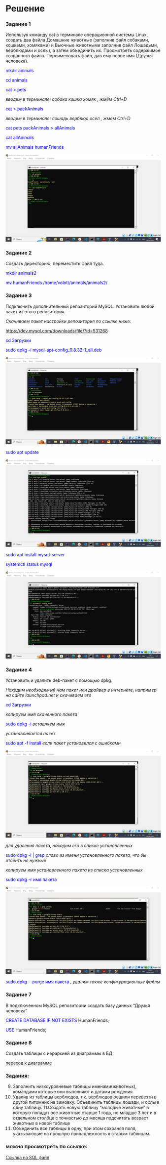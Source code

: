 # Решение
### Задание 1

  Используя команду cat в терминале операционной системы Linux, создать
   два файла Домашние животные (заполнив файл собаками, кошками,
   хомяками) и Вьючные животными заполнив файл Лошадьми, верблюдами и
   ослы), а затем объединить их. Просмотреть содержимое созданного файла.
   Переименовать файл, дав ему новое имя (Друзья человека).

<span style="color:blue">mkdir animals</span>

<span style="color:blue">cd animals</span>

<span style="color:blue">cat > pets</span>

_вводим в терминале: собака кошка хомяк , жмём Ctrl+D_

<span style="color:blue">cat > packAnimals</span>

_вводим в терминале: лошадь верблюд осел , жмём Ctrl+D_

<span style="color:blue">cat pets packAnimals > allAnimals</span>

<span style="color:blue">cat allAnimals</span>

<span style="color:blue">mv allAnimals humanFriends</span>

<img alt="скриншот" src="./img/2024-07-06_00-22-21.png"/>


### Задание 2

Создать директорию, переместить файл туда.

<span style="color:blue">mkdir animals2</span>

<span style="color:blue">mv humanFriends /home/volott/animals/animals2/</span>

### Задание 3

Подключить дополнительный репозиторий MySQL. Установить любой пакет
   из этого репозитория.

_Скачиваем пакет настройки репозитория по ссылке ниже:_

https://dev.mysql.com/downloads/file/?id=531268

<span style="color:blue">cd Загрузки</span>

<span style="color:blue">sudo dpkg -i mysql-apt-config_0.8.32-1_all.deb</span>

<img alt="скриншот" src="./img/Установка MySQL.png"/>

<span style="color:blue">sudo apt update</span>

<img alt="скриншот" src="./img/Обновление MySQL.png"/>

<span style="color:blue">sudo apt install mysql-server</span>

<span style="color:blue">systemctl status mysql</span>

<img alt="скриншот" src="./img/Статус MySQL-server.png"/>

### Задание 4

Установить и удалить deb-пакет с помощью dpkg.

_Находим необходимый нам пакет или драйвер в интернете, например на сайте
launchpad.net и скачиваем его_

<span style="color:blue">cd Загрузки</span>

_копируем имя скаченного пакета_

<span style="color:blue">sudo dpkg -i</span> _вставляем имя_

_устанавливается пакет_

<span style="color:blue">sudo apt -f install</span> _если пакет установился с ошибками_

<img alt="скриншот" src="./img/Установка deb пакета.png"/>

_для удаления пакета, находим его в списке установленных_

<span style="color:blue">sudo dpkg -l | grep</span>  _слово из имени установленного пакета,
что бы отсеить не нужные_

_копируем имя установленного пакета из списка установленных_

<span style="color:blue">sudo dpkg -r имя пакета</span>

<img alt="скриншот" src="./img/Удаление deb пакета.png">

<span style="color:blue">sudo dpkg --purge имя пакета</span> , _удалим также конфигурационные файлы_

### Задание 7

В подключенном MySQL репозитории создать базу данных “Друзья
   человека”

<span style="color:blue">CREATE DATABASE IF NOT EXISTS</span> HumanFriends;

<span style="color:blue">USE</span> HumanFriends;

### Задание 8

Создать таблицы с иерархией из диаграммы в БД

[<u>переход к диаграмме</u>](img/diagram%20(2).png)


### Задания:

9. Заполнить низкоуровневые таблицы именами(животных), командами
   которые они выполняют и датами рождения
10. Удалив из таблицы верблюдов, т.к. верблюдов решили перевезти в другой
    питомник на зимовку. Объединить таблицы лошади, и ослы в одну таблицу.
    11.Создать новую таблицу “молодые животные” в которую попадут все
    животные старше 1 года, но младше 3 лет и в отдельном столбце с точностью
    до месяца подсчитать возраст животных в новой таблице
12. Объединить все таблицы в одну, при этом сохраняя поля, указывающие на
    прошлую принадлежность к старым таблицам.

### можно просмотреть по ссылке:

[<u>Ссылка на SQL файл</u>](HumanFriends.sql)

















